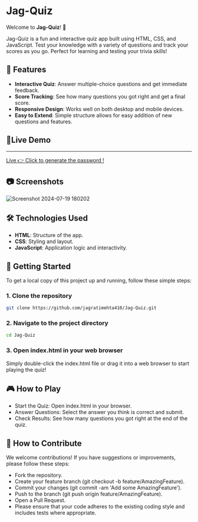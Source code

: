 # Jag-Quiz

Welcome to **Jag-Quiz**! 🎉

Jag-Quiz is a fun and interactive quiz app built using HTML, CSS, and JavaScript. Test your knowledge with a variety of questions and track your scores as you go. Perfect for learning and testing your trivia skills!

## 🚀 Features

- **Interactive Quiz**: Answer multiple-choice questions and get immediate feedback.
- **Score Tracking**: See how many questions you got right and get a final score.
- **Responsive Design**: Works well on both desktop and mobile devices.
- **Easy to Extend**: Simple structure allows for easy addition of new questions and features.

## 🤖Live Demo
---------

<a href="https://jagratimehta410.github.io/Jag-Quiz/" target="_blank">Live 👉 Click to generate the password !</a>

## 📷 Screenshots

![Screenshot 2024-07-19 180202](https://github.com/user-attachments/assets/de8ab345-bd17-4845-954c-e8f1f75cb598)


## 🛠️ Technologies Used

- **HTML**: Structure of the app.
- **CSS**: Styling and layout.
- **JavaScript**: Application logic and interactivity.

## 🚀 Getting Started

To get a local copy of this project up and running, follow these simple steps:

### 1. Clone the repository

```bash
git clone https://github.com/jagratimehta410/Jag-Quiz.git
```
### 2. Navigate to the project directory
```bash
cd Jag-Quiz
```
### 3. Open index.html in your web browser
Simply double-click the index.html file or drag it into a web browser to start playing the quiz!

## 🎮 How to Play
- Start the Quiz: Open index.html in your browser.
- Answer Questions: Select the answer you think is correct and submit.
- Check Results: See how many questions you got right at the end of the quiz.

## 📄 How to Contribute
We welcome contributions! If you have suggestions or improvements, please follow these steps:

- Fork the repository.
- Create your feature branch (git checkout -b feature/AmazingFeature).
- Commit your changes (git commit -am 'Add some AmazingFeature').
- Push to the branch (git push origin feature/AmazingFeature).
- Open a Pull Request.
- Please ensure that your code adheres to the existing coding style and includes tests where appropriate.

